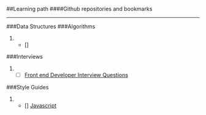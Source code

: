 ##Learning path
####Github repositories and bookmarks
***
###Data Structures
###Algorithms

1. - []

###Interviews
1. - [ ] [Front end Developer Interview Questions](@h5bp/Front-end-Developer-Interview-Questions)

###Style Guides
1. - [] [Javascript](@airbnb/javascript)
